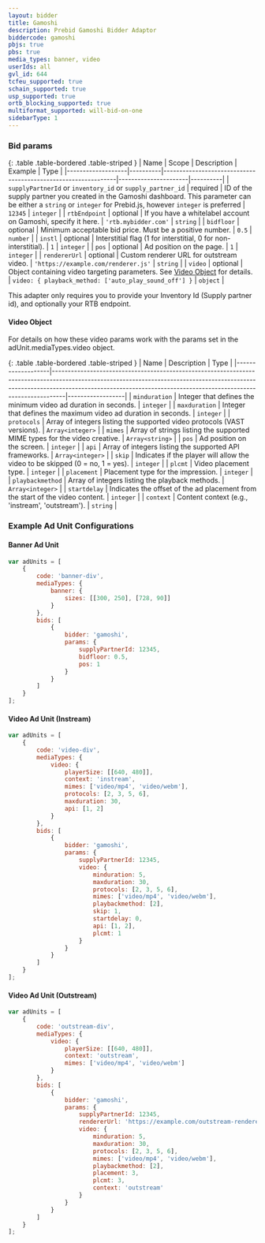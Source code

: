 ```yaml
---
layout: bidder
title: Gamoshi
description: Prebid Gamoshi Bidder Adaptor
biddercode: gamoshi
pbjs: true
pbs: true
media_types: banner, video
userIds: all
gvl_id: 644
tcfeu_supported: true
schain_supported: true
usp_supported: true
ortb_blocking_supported: true
multiformat_supported: will-bid-on-one
sidebarType: 1
---
```


### Bid params

{: .table .table-bordered .table-striped }
| Name              | Scope    | Description                                                   | Example              | Type     |
|-------------------|----------|---------------------------------------------------------------|----------------------|----------|
| `supplyPartnerId` or `inventory_id` or `supply_partner_id` | required | ID of the supply partner you created in the Gamoshi dashboard. This parameter can be either a `string` or `integer` for Prebid.js, however `integer` is preferred |  `12345`  | `integer` |
| `rtbEndpoint`     | optional | If you have a whitelabel account on Gamoshi, specify it here. | `'rtb.mybidder.com'` | `string` |
| `bidfloor`        | optional | Minimum acceptable bid price. Must be a positive number. | `0.5` | `number` |
| `instl`           | optional | Interstitial flag (1 for interstitial, 0 for non-interstitial). | `1` | `integer` |
| `pos`             | optional | Ad position on the page. | `1` | `integer` |
| `rendererUrl`     | optional | Custom renderer URL for outstream video. | `'https://example.com/renderer.js'` | `string` |
| `video`           | optional | Object containing video targeting parameters. See [Video Object](#gamoshi-video-object) for details. | `video: { playback_method: ['auto_play_sound_off'] }` | `object` |

This adapter only requires you to provide your Inventory Id (Supply partner id), and optionally your RTB endpoint.


#### Video Object

For details on how these video params work with the params set in the adUnit.mediaTypes.video object.

{: .table .table-bordered .table-striped }
| Name              | Description                                                                                                                                                                                                                                  | Type             |
|-------------------|----------------------------------------------------------------------------------------------------------------------------------------------------------------------------------------------------------------------------------------------|------------------|
| `minduration` | Integer that defines the minimum video ad duration in seconds. | `integer` |
| `maxduration` | Integer that defines the maximum video ad duration in seconds. | `integer` |
| `protocols`   | Array of integers listing the supported video protocols (VAST versions). | `Array<integer>` |
| `mimes`       | Array of strings listing the supported MIME types for the video creative. | `Array<string>` |
| `pos`         | Ad position on the screen. | `integer` |
| `api`         | Array of integers listing the supported API frameworks. | `Array<integer>` |
| `skip`        | Indicates if the player will allow the video to be skipped (0 = no, 1 = yes). | `integer` |
| `plcmt`       | Video placement type. | `integer` |
| `placement`   | Placement type for the impression. | `integer` |
| `playbackmethod` | Array of integers listing the playback methods. | `Array<integer>` |
| `startdelay`  | Indicates the offset of the ad placement from the start of the video content. | `integer` |
| `context`     | Content context (e.g., 'instream', 'outstream'). | `string` |

### Example Ad Unit Configurations

#### Banner Ad Unit

```javascript
var adUnits = [
    {
        code: 'banner-div',
        mediaTypes: {
            banner: {
                sizes: [[300, 250], [728, 90]]
            }
        },
        bids: [
            {
                bidder: 'gamoshi',
                params: {
                    supplyPartnerId: 12345,
                    bidfloor: 0.5,
                    pos: 1
                }
            }
        ]
    }
];
```

#### Video Ad Unit (Instream)

```javascript
var adUnits = [
    {
        code: 'video-div',
        mediaTypes: {
            video: {
                playerSize: [[640, 480]],
                context: 'instream',
                mimes: ['video/mp4', 'video/webm'],
                protocols: [2, 3, 5, 6],
                maxduration: 30,
                api: [1, 2]
            }
        },
        bids: [
            {
                bidder: 'gamoshi',
                params: {
                    supplyPartnerId: 12345,
                    video: {
                        minduration: 5,
                        maxduration: 30,
                        protocols: [2, 3, 5, 6],
                        mimes: ['video/mp4', 'video/webm'],
                        playbackmethod: [2],
                        skip: 1,
                        startdelay: 0,
                        api: [1, 2],
                        plcmt: 1
                    }
                }
            }
        ]
    }
];
```

#### Video Ad Unit (Outstream)

```javascript
var adUnits = [
    {
        code: 'outstream-div',
        mediaTypes: {
            video: {
                playerSize: [[640, 480]],
                context: 'outstream',
                mimes: ['video/mp4', 'video/webm']
            }
        },
        bids: [
            {
                bidder: 'gamoshi',
                params: {
                    supplyPartnerId: 12345,
                    rendererUrl: 'https://example.com/outstream-renderer.js',
                    video: {
                        minduration: 5,
                        maxduration: 30,
                        protocols: [2, 3, 5, 6],
                        mimes: ['video/mp4', 'video/webm'],
                        playbackmethod: [2],
                        placement: 3,
                        plcmt: 3,
                        context: 'outstream'
                    }
                }
            }
        ]
    }
];
```
